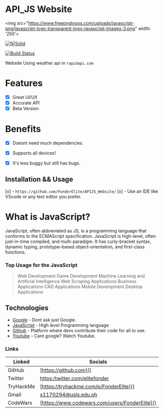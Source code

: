 # API_JS Website
<img src="https://www.freepnglogos.com/uploads/javascript-png/javascript-logo-transparent-logo-javascript-images-3.png" width: '250'> 

[![N|Solid](https://cldup.com/dTxpPi9lDf.thumb.png)](https://nodesource.com/products/nsolid)

[![Build Status](https://travis-ci.org/joemccann/dillinger.svg?branch=master)]()

Website Using weather api in ```rapidapi.com```

# Features
 - [x] Great UI/UX
 - [x] Accurate API
 - [x] Beta Version

# Benefits
- [x] Doesnt need much dependencies.
- [x]  Supports all devices!
- [x]  It's less buggy but still has bugs.


## Installation && Usage
[x] - ```https://github.com/FonderElite/APIJS_Website/```
[x] - Use an IDE like VScode or any text editor you prefer. 

# What is JavaScript?
JavaScript, often abbreviated as JS, is a programming language that conforms to the ECMAScript specification. JavaScript is high-level, often just-in-time compiled, and multi-paradigm. It has curly-bracket syntax, dynamic typing, prototype-based object-orientation, and first-class functions.

### Top Usage for the  JavaScript
> Web Development
> Game Development
> Machine Learning and Artificial Intelligence
> Web Scraping Applications
> Business Applications
> CAD Applications
> Mobile Development
> Desktop Applications


## Technologies

* [Google]() - Dont ask just Google.
* [JavaScript]() - High level Programming language
* [Github]() - Platform where devs contribute their code for all to see.
* [Youtube]() - Cant google? Watch Youtube.
### Links
| Linked | Socials|
| ------ | ------ |
| GitHub | [https://github.com]() |
| Twitter | [https:/twitter.com/elitefonder]() |
| TryHackMe | [https://tryhackme.com/p/FonderElite]() |
| Gmail | [s1170294@usls.edu.ph]() |
| CodeWars | [https://www.codewars.com/users/FonderElite]() |
